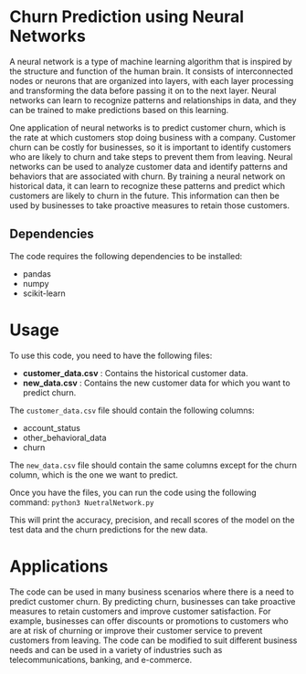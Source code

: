 # Churn Prediction using Neural Networks

A neural network is a type of machine learning algorithm that is inspired by the structure and function of the human brain. It consists of interconnected nodes or neurons that are organized into layers, with each layer processing and transforming the data before passing it on to the next layer. Neural networks can learn to recognize patterns and relationships in data, and they can be trained to make predictions based on this learning.

One application of neural networks is to predict customer churn, which is the rate at which customers stop doing business with a company. Customer churn can be costly for businesses, so it is important to identify customers who are likely to churn and take steps to prevent them from leaving. Neural networks can be used to analyze customer data and identify patterns and behaviors that are associated with churn. By training a neural network on historical data, it can learn to recognize these patterns and predict which customers are likely to churn in the future. This information can then be used by businesses to take proactive measures to retain those customers.

## Dependencies
The code requires the following dependencies to be installed:

* pandas
* numpy
* scikit-learn

# Usage
To use this code, you need to have the following files:

* **customer_data.csv** : Contains the historical customer data.
* **new_data.csv** : Contains the new customer data for which you want to predict churn.

The `customer_data.csv` file should contain the following columns:

* account_status
* other_behavioral_data
* churn

The `new_data.csv` file should contain the same columns except for the churn column, which is the one we want to predict.

Once you have the files, you can run the code using the following command:
`python3 NuetralNetwork.py`

This will print the accuracy, precision, and recall scores of the model on the test data and the churn predictions for the new data.

# Applications
The code can be used in many business scenarios where there is a need to predict customer churn. By predicting churn, businesses can take proactive measures to retain customers and improve customer satisfaction. For example, businesses can offer discounts or promotions to customers who are at risk of churning or improve their customer service to prevent customers from leaving. The code can be modified to suit different business needs and can be used in a variety of industries such as telecommunications, banking, and e-commerce.
